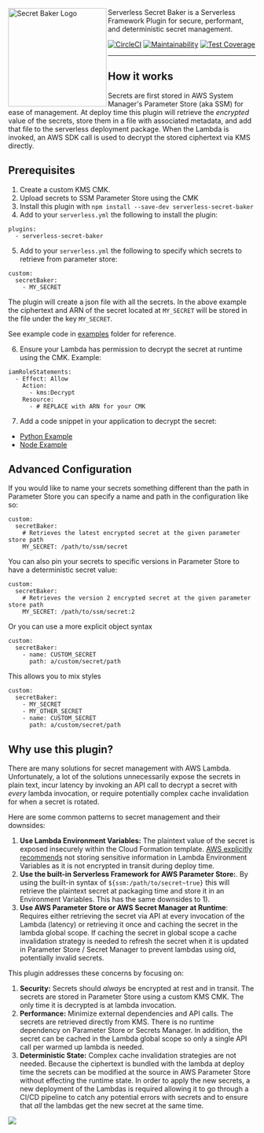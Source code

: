 <img align="left" src="https://user-images.githubusercontent.com/4380779/63980279-f0b3b300-ca6f-11e9-9953-1afba2a45b18.png" width="200" alt="Secret Baker Logo" />
 Serverless Secret Baker is a Serverless Framework Plugin for secure, performant, and deterministic secret
management. 
  
[![CircleCI](https://circleci.com/gh/vacasaoss/serverless-secret-baker.svg?style=svg)](https://circleci.com/gh/vacasaoss/serverless-secret-baker) [![Maintainability](https://api.codeclimate.com/v1/badges/40209674df1a65e0112b/maintainability)](https://codeclimate.com/github/vacasaoss/serverless-secret-baker/maintainability) [![Test Coverage](https://api.codeclimate.com/v1/badges/40209674df1a65e0112b/test_coverage)](https://codeclimate.com/github/vacasaoss/serverless-secret-baker/test_coverage) 


---

## How it works


Secrets are first stored in AWS System Manager's Parameter Store (aka SSM) for ease of management. At deploy time this plugin will retrieve the _encrypted_ value of the secrets, store them in a file with associated metadata, and add that file to the serverless deployment package.  When the Lambda is invoked, an AWS SDK call is used to decrypt the stored ciphertext via KMS directly.
>

## Prerequisites

1. Create a custom KMS CMK.
2. Upload secrets to SSM Parameter Store using the CMK
3. Install this plugin with `npm install --save-dev serverless-secret-baker`
4. Add to your `serverless.yml` the following to install the plugin:

```
plugins:
  - serverless-secret-baker
```

5. Add to your `serverless.yml` the following to specify which secrets to retrieve from parameter store:

```
custom:
  secretBaker:
    - MY_SECRET
```

The plugin will create a json file with all the secrets. In the above example the ciphertext and ARN of the secret located at `MY_SECRET` will be stored in the file under the key `MY_SECRET`.

See example code in [examples](/examples) folder for reference.

6. Ensure your Lambda has permission to decrypt the secret at runtime using the CMK. Example:

```
iamRoleStatements:
  - Effect: Allow
    Action:
      - kms:Decrypt
    Resource:
      - # REPLACE with ARN for your CMK
```

7. Add a code snippet in your application to decrypt the secret:

- [Python Example](/examples/handler.py)
- [Node Example](/examples/handler.js)

## Advanced Configuration

If you would like to name your secrets something different than the path in Parameter Store you can specify a name and path in the configuration like so:

```
custom:
  secretBaker:
    # Retrieves the latest encrypted secret at the given parameter store path
    MY_SECRET: /path/to/ssm/secret
```

You can also pin your secrets to specific versions in Parameter Store to have a deterministic secret value:
```
custom:
  secretBaker:
    # Retrieves the version 2 encrypted secret at the given parameter store path 
    MY_SECRET: /path/to/ssm/secret:2
```



Or you can use a more explicit object syntax

```
custom:
  secretBaker:
    - name: CUSTOM_SECRET
      path: a/custom/secret/path 
```

This allows you to mix styles

```
custom:
  secretBaker:
    - MY_SECRET
    - MY_OTHER_SECRET
    - name: CUSTOM_SECRET
      path: a/custom/secret/path 
```


## Why use this plugin?

There are many solutions for secret management with AWS Lambda. Unfortunately, a lot of the solutions unnecessarily expose the secrets in plain text, incur latency by invoking an API call to decrypt a secret with _every_ lambda invocation, or require potentially complex cache invalidation for when a secret is rotated.

Here are some common patterns to secret management and their downsides:

1. **Use Lambda Environment Variables:** The plaintext value of the secret is exposed insecurely within the Cloud Formation template. [AWS explicitly recommends](https://docs.aws.amazon.com/lambda/latest/dg/env_variables.html) not storing sensitive information in Lambda Environment Variables as it is not encrypted in transit during deploy time.
2. **Use the built-in Serverless Framework for AWS Parameter Store:**. By using the built-in syntax of `${ssm:/path/to/secret~true}` this will retrieve the plaintext secret at packaging time and store it in an Environment Variables. This has the same downsides to 1).
3. **Use AWS Parameter Store or AWS Secret Manager at Runtime**: Requires either retrieving the secret via API at every invocation of the Lambda (latency) or retrieving it once and caching the secret in the lambda global scope. If caching the secret in global scope a cache invalidation strategy is needed to refresh the secret when it is updated in Parameter Store / Secret Manager to prevent lambdas using old, potentially invalid secrets.

This plugin addresses these concerns by focusing on:

1. **Security:** Secrets should _always_ be encrypted at rest and in transit. The secrets are stored in Parameter Store using a custom KMS CMK. The only time it is decrypted is at lambda invocation.
2. **Performance:** Minimize external dependencies and API calls. The secrets are retrieved directly from KMS. There is no runtime dependency on Parameter Store or Secrets Manager. In addition, the secret can be cached in the Lambda global scope so only a single API call per warmed up lambda is needed.
3. **Deterministic State:** Complex cache invalidation strategies are not needed. Because the ciphertext is bundled with the lambda at deploy time the secrets can be modified at the source in AWS Parameter Store without effecting the runtime state. In order to apply the new secrets, a new deployment of the Lambdas is required allowing it to go through a CI/CD pipeline to catch any potential errors with secrets and to ensure that _all_ the lambdas get the new secret at the same time.

<img align="center" src="https://user-images.githubusercontent.com/4380779/63980303-fdd0a200-ca6f-11e9-99e8-8c2012b1c90f.png" />
